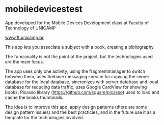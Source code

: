 # mobiledevicestest
App developed for the Mobile Devices Development class at Faculty of Technology of UNICAMP

www.ft.unicamp.br

This app lets you associate a subject with a book, creating a bibliography.

The funcionality is not the point of the project, but the technologies used are the main focus.

The app uses only one activity, using the fragmentmanager to switch between them,
uses firebase messaging service for copying the server database for the local database, 
sincronizes with server database and local database for reducing data traffic,
uses Google CardView for showing books,
Picasso library (https://github.com/square/picasso) used to load and cache the books thumbnails.

The idea is to improve this app, apply design patterns (there are some design pattern issues) and the best practicies,
and in the future use it as a template for the technologies involved.


